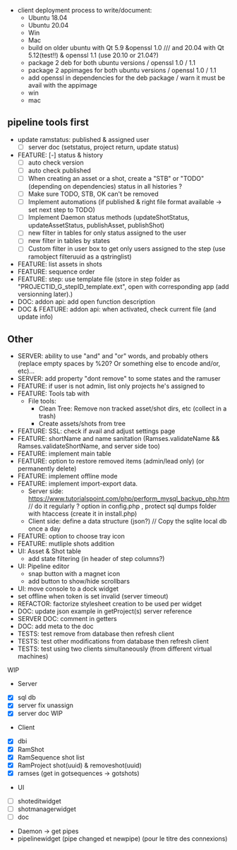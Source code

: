 - client deployment process to write/document:
    - Ubuntu 18.04
    - Ubuntu 20.04
    - Win
    - Mac
    - build on older ubuntu with Qt 5.9 &openssl 1.0 /// and 20.04 with Qt 5.12(test!!) & openssl 1.1 (use 20.10 or 21.04?)
    - package 2 deb for both ubuntu versions / openssl 1.0 / 1.1
    - package 2 appimages for both ubuntu versions / openssl 1.0 / 1.1
    - add openssl in dependencies for the deb package / warn it must be avail with the appimage
    - win
    - mac

## pipeline tools first

- update ramstatus: published & assigned user
    - [ ] server doc (setstatus, project return, update status)

- FEATURE: [-] status & history
    - [ ] auto check version
    - [ ] auto check published
    - [ ] When creating an asset or a shot, create a "STB" or "TODO" (depending on dependencies) status in all histories ?
    - [ ] Make sure TODO, STB, OK can't be removed
    - [ ] Implement automations (if published & right file format available -> set next step to TODO)
    - [ ] Implement Daemon status methods (updateShotStatus, updateAssetStatus, publishAsset, publishShot)
    - [ ] new filter in tables for only status assigned to the user
    - [ ] new filter in tables by states
    - [ ] Custom filter in user box to get only users assigned to the step (use ramobject filteruuid as a qstringlist)
- FEATURE: list assets in shots
- FEATURE: sequence order
- FEATURE: step: use template file (store in step folder as "PROJECTID_G_stepID_template.ext", open with corresponding app (add versionning later).)
- DOC: addon api: add open function description
- DOC & FEATURE: addon api: when activated, check current file (and update info)

## Other

- SERVER: ability to use "and" and "or" words, and probably others (replace empty spaces by %20? Or something else to encode and/or, etc)...
- SERVER: add property "dont remove" to some states and the ramuser
- FEATURE: if user is not admin, list only projects he's assigned to
- FEATURE: Tools tab with
    - File tools:
        - Clean Tree: Remove non tracked asset/shot dirs, etc (collect in a trash)
        - Create assets/shots from tree
- FEATURE: SSL: check if avail and adjust settings page
- FEATURE: shortName and name sanitation (Ramses.validateName && Ramses.validateShortName, and server side too)
- FEATURE: implement main table
- FEATURE: option to restore removed items (admin/lead only) (or permanently delete)
- FEATURE: implement offline mode
- FEATURE: implement import-export data.
    - Server side: https://www.tutorialspoint.com/php/perform_mysql_backup_php.htm // do it regularly ? option in config.php , protect sql dumps folder with htaccess (create it in install.php)
    - Client side: define a data structure (json?) // Copy the sqlite local db once a day
- FEATURE: option to choose tray icon
- FEATURE: mutliple shots addition
- UI: Asset & Shot table
    - add state filtering (in header of step columns?)
- UI: Pipeline editor
    - snap button with a magnet icon
    - add button to show/hide scrollbars
- UI: move console to a dock widget
- set offline when token is set invalid (server timeout)
- REFACTOR: factorize stylesheet creation to be used per widget
- DOC: update json example in getProject(s) server reference
- SERVER DOC: comment in getters
- DOC: add meta to the doc
- TESTS: test remove from database then refresh client
- TESTS: test other modifications from database then refresh client
- TESTS: test using two clients simultaneously (from different virtual machines)

WIP 

- Server

- [x] sql db
- [x] server fix unassign
- [x] server doc WIP

- Client

- [x] dbi
- [x] RamShot
- [x] RamSequence shot list
- [x] RamProject shot(uuid) & removeshot(uuid)
- [x] ramses (get in gotsequences -> gotshots)

- UI

- [ ] shoteditwidget
- [ ] shotmanagerwidget
- [ ] doc

- Daemon -> get pipes
- pipelinewidget (pipe changed et newpipe) (pour le titre des connexions)
